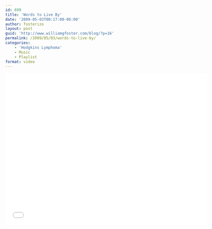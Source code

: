 ```yaml
---
id: 699
title: 'Words to Live By'
date: '2009-05-03T00:17:00-06:00'
author: fosterizo
layout: post
guid: 'http://www.williamgfoster.com/blog/?p=16'
permalink: /2009/05/03/words-to-live-by/
categories:
    - 'Hodgkins Lymphoma'
    - Music
    - Playlist
format: video
---
```


<iframe src="//www.youtube.com/embed/kn481KcjvMo" width="640" height="480" frameborder="0" allowfullscreen="allowfullscreen"></iframe>